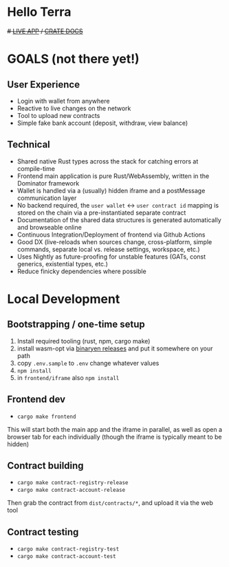 # Hello Terra 

~~# [LIVE APP](http://example.com) / [CRATE DOCS](http://example.com)~~

# GOALS (not there yet!)

## User Experience
* Login with wallet from anywhere
* Reactive to live changes on the network 
* Tool to upload new contracts
* Simple fake bank account (deposit, withdraw, view balance)

## Technical
* Shared native Rust types across the stack for catching errors at compile-time
* Frontend main application is pure Rust/WebAssembly, written in the Dominator framework
* Wallet is handled via a (usually) hidden iframe and a postMessage communication layer
* No backend required, the `user wallet` <-> `user contract id` mapping is stored on the chain via a pre-instantiated separate contract
* Documentation of the shared data structures is generated automatically and browseable online
* Continuous Integration/Deployment of frontend via Github Actions
* Good DX (live-reloads when sources change, cross-platform, simple commands, separate local vs. release settings, workspace, etc.)
* Uses Nightly as future-proofing for unstable features (GATs, const generics, existential types, etc.)
* Reduce finicky dependencies where possible

# Local Development

## Bootstrapping / one-time setup

1. Install required tooling (rust, npm, cargo make)
2. install wasm-opt via [binaryen releases](https://github.com/WebAssembly/binaryen/releases) and put it somewhere on your path
3. copy `.env.sample` to `.env` change whatever values 
4. `npm install`
5. in `frontend/iframe` also `npm install`


## Frontend dev

- `cargo make frontend`

This will start both the main app and the iframe in parallel, as well as open a browser tab for each individually (though the iframe is typically meant to be hidden)

## Contract building 

- `cargo make contract-registry-release`
- `cargo make contract-account-release`

Then grab the contract from `dist/contracts/*`, and upload it via the web tool

## Contract testing 

- `cargo make contract-registry-test`
- `cargo make contract-account-test`